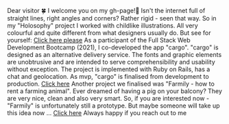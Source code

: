 Dear visitor 🍀 
I welcome you on my gh-page!🌼
Isn't the internet full of straight lines, right angles and corners? Rather rigid - seen that way. So in my "Holosophy" project I worked with childlike illustrations. All very colourful and quite different from what designers usually do. But see for yourself: [Click here please](https://otmarje.github.io/Holos/hsophy2/)
As a participant of the Full Stack Web Development Bootcamp (2021), I co-developed the app "cargo". "cargo" is designed as an alternative delivery service. The fonts and graphic elements are unobtrusive and are intended to serve comprehensibility and usability without exception. The project is implemented with Ruby on Rails, has a chat and geolocation. As mvp, "cargo" is finalised from development to production. [Click here](https://www.cargo-delivery.de/)
Another project we finalised was "Farmily - how to rent a farming animal". Ever dreamed of having a pig on your balcony? They are very nice, clean and also very smart. So, if you are interested now - "Farmily" is unfortunately still a prototype. But maybe someone will take up this idea now ... [Click here](https://github.com/jennyglassmyer/farmily)
Always happy if you reach out to me
